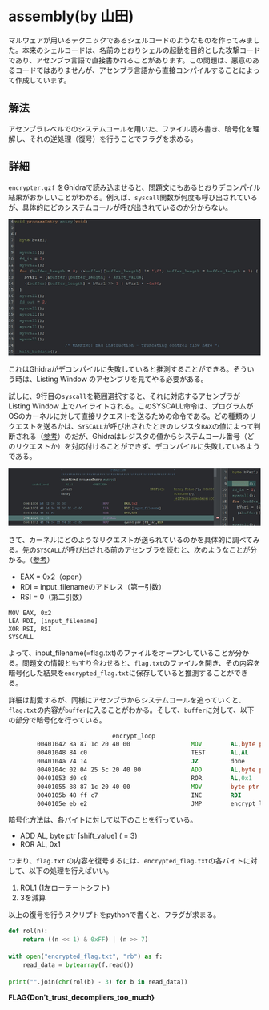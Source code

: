 # assembly(by 山田)
マルウェアが用いるテクニックであるシェルコードのようなものを作ってみました。本来のシェルコードは、名前のとおりシェルの起動を目的とした攻撃コードであり、アセンブラ言語で直接書かれることがあります。この問題は、悪意のあるコードではありませんが、アセンブラ言語から直接コンパイルすることによって作成しています。

## 解法
アセンブラレベルでのシステムコールを用いた、ファイル読み書き、暗号化を理解し、それの逆処理（復号）を行うことでフラグを求める。

## 詳細
`encrypter.gzf` をGhidraで読み込ませると、問題文にもあるとおりデコンパイル結果がおかしいことがわかる。例えば、`syscall`関数が何度も呼び出されているが、具体的にどのシステムコールが呼び出されているのか分からない。

![](./assets/main.jpg)

これはGhidraがデコンパイルに失敗していると推測することができる。そういう時は、Listing Window のアセンブリを見てやる必要がある。

試しに、9行目の`syscall`を範囲選択すると、それに対応するアセンブラがListing Window 上でハイライトされる。このSYSCALL命令は、プログラムがOSのカーネルに対して直接リクエストを送るための命令である。どの種類のリクエストを送るかは、`SYSCALL`が呼び出されたときのレジスタ`RAX`の値によって判断される（[参考](https://en.wikibooks.org/wiki/X86_Assembly/Interfacing_with_Linux)）のだが、Ghidraはレジスタの値からシステムコール番号（どのリクエストか）を対応付けることができず、デコンパイルに失敗しているようである。

![](./assets/listing.jpg)

さて、カーネルにどのようなリクエストが送られているのかを具体的に調べてみる。先の`SYSCALL`が呼び出される前のアセンブラを読むと、次のようなことが分かる。（[参考](https://www.mztn.org/lxasm64/x86_x64_table.html#:~:text=5-,open,-2)）
- EAX = 0x2（open）
- RDI = input_filenameのアドレス（第一引数）
- RSI = 0（第二引数）

```
MOV EAX, 0x2
LEA RDI, [input_filename]
XOR RSI, RSI
SYSCALL
```

よって、input_filename(=flag.txt)のファイルをオープンしていることが分かる。問題文の情報ともすり合わせると、`flag.txt`のファイルを開き、その内容を暗号化した結果を`encrypted_flag.txt`に保存していると推測することができる。

詳細は割愛するが、同様にアセンブラからシステムコールを追っていくと、`flag.txt`の内容が`buffer`に入ることがわかる。そして、`buffer`に対して、以下の部分で暗号化を行っている。

```asm
                             encrypt_loop                                    XREF[1]:     0040105e(j)  
        00401042 8a 87 1c 20 40 00                 MOV        AL,byte ptr [RDI + buffer]
        00401048 84 c0                             TEST       AL,AL
        0040104a 74 14                             JZ         done
        0040104c 02 04 25 5c 20 40 00              ADD        AL,byte ptr [shift_value]                        = 03h
        00401053 d0 c8                             ROR        AL,0x1
        00401055 88 87 1c 20 40 00                 MOV        byte ptr [RDI + buffer],AL
        0040105b 48 ff c7                          INC        RDI
        0040105e eb e2                             JMP        encrypt_loop
```

暗号化方法は、各バイトに対して以下のことを行っている。
- ADD AL, byte ptr [shift_value] ( = 3)
- ROR AL, 0x1

つまり、`flag.txt` の内容を復号するには、`encrypted_flag.txt`の各バイトに対して、以下の処理を行えばいい。
1. ROL1 (1左ローテートシフト)
2. 3を減算

以上の復号を行うスクリプトをpythonで書くと、フラグが求まる。

```python
def rol(n):
    return ((n << 1) & 0xFF) | (n >> 7)

with open("encrypted_flag.txt", "rb") as f:
    read_data = bytearray(f.read())

print("".join(chr(rol(b) - 3) for b in read_data))
```

**FLAG{Don't_trust_decompilers_too_much}**